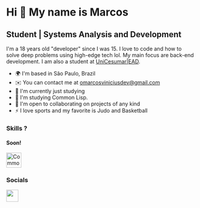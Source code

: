 Hi 👀 My name is Marcos
==========================

Student | Systems Analysis and Development
-----------------------------

I'm a 18 years old "developer" since I was 15. I love to code and how to solve deep problems using high-edge tech lol. My main focus are back-end development. I am also a student at [UniCesumar|EAD](https://www.unicesumar.edu.br/home/).
* 🌍  I'm based in São Paulo, Brazil
* ✉️  You can contact me at [omarcosviniciusdev@gmail.com](mailto:omarcosdev@gmail.com)
* 🚀  I'm currently just studying
* 🧠  I'm studying Common Lisp.
* 🤝  I'm open to collaborating on projects of any kind
* ⚡  I love sports and my favorite is Judo and Basketball
### Skills ?

#### Soon!
<img src="https://camo.githubusercontent.com/028c30c5140bbcb5b67c78a922f275b9a6d335401e03747be76daec134a3125d/68747470733a2f2f636f6d6d6f6e2d6c6973702e6e65742f7374617469632f696d67732f6c6973706c6f676f2e706e67" alt="Common Lisp" width="40" height="40"/> </a>

### Socials

<a href="https://www.linkedin.com/in/marcos-vin%C3%ADcius-8ab575260/" target="_blank" rel="noreferrer"><img src="https://raw.githubusercontent.com/danielcranney/readme-generator/main/public/icons/socials/linkedin.svg" width="32" height="32" /></a>
